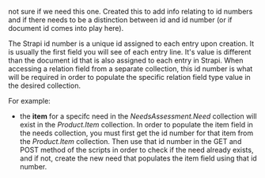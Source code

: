not sure if we need this one. Created this to add info relating to id numbers and if there needs to be a distinction between id and id number (or if document id comes into play here).

The Strapi id number is a unique id assigned to each entry upon creation. It is usually the first field you will see of each entry line. It's value is different than the document id that is also assigned to each entry in Strapi. When accessing a relation field from a separate collection, this id number is what will be required in order to populate the specific relation field type value in the desired collection.  

For example:
* the **item** for a specifc need in the _NeedsAssessment.Need_ collection will exist in the _Product.Item_ collection.
In order to populate the item field in the needs collection, you must first get the id number for that item from the _Product.Item_ collection.
Then use that id number in the GET and POST method of the scripts in order to check if the need already exists, and if not, create the new need that populates the item field using that id number.